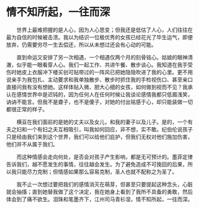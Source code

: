 # 情不知所起，一往而深
&emsp;&emsp;世界上最难把握的是人心，因为人心思变；但我还是低估了人心，人们往往在最为自信的时候被击溃。我以为结识一位极优秀的女孩已经花光了毕生运气，即便放弃，仍需要穷尽一生去偿还，所以从未想过还会有心动的可能。

&emsp;&emsp;直到命运又安排了另一次相遇，一个相遇仅两个月的刻骨铭心。姑娘的眼神清澈，似乎能一眼看穿人心。我们一起工作、共进午餐、散步谈心。我知道在我手受伤时她皮上衣服冲下楼买创可贴带过的一阵风已把她隐隐吹进了我的心里。更不用说亲手为我包扎、主动要求和我单独散步、散步时抓住我的手检视伤口、甚至亲口直接问我有没有想她。这样体贴入微、胆大心细的女孩，如何做到视而不见？我承认在感情世界中是迟钝的，因为任何人在任何时候让我谈论感情我都只低眉浅笑，讷讷不能言。但我不是聋子，也不是傻子，对她的付出铭感于心，却只能装做一切都很正常的样子。

&emsp;&emsp;横亘在我们面前的是她的丈夫以及女儿，和我的妻子以及儿子。是的，一个有夫之妇和一个有妇之夫互相吸引，叫我如何回应，非不想，实不敢。纪伯伦说孩子只是经由我们来到这个世界，我们可以给他们庇护，但我们无权对他们施加伤害，他们并不从属于我们。

&emsp;&emsp;而这种情感会走向何处，是否会对孩子产生影响，都是无可预计的。墨菲定律告诉我们，越不愿发生的事情，往往越会发生。为了避免造成不可挽回的后果，所以我只能尽力克制；但情感如果那么容易克制，圣人也就不配称之为圣了。

&emsp;&emsp;我不止一次想过要把我们的感情消灭在萌芽，但甚至只要提起这种念头，心脏就会抽搐；直到她替我做了这个决定，我在她身上看到了我所不具备的勇敢，然后体会到了痛不欲生。泪珠和笔墨齐下，江州司马青衫湿，情不知所起，一往而深。
